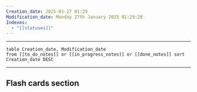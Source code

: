 ```yaml
---
Creation_date: 2025-01-27 01:29
Modification_date: Monday 27th January 2025 01:29:28
Indexes:
  - "[[statuses]]"
---
```


----


```dataview
table Creation_date, Modification_date
from [[to_do_notes]] or [[in_progress_notes]] or [[done_notes]] sort Creation_date DESC
```























---
## Flash cards section

